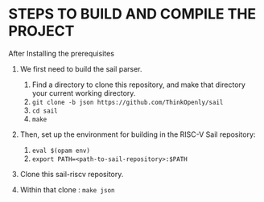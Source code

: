 STEPS TO BUILD AND COMPILE THE PROJECT
=======================================

After Installing the prerequisites

1.  We first need to build the sail parser.
    1. Find a directory to clone this repository, and make that directory your current working directory.
    2. `git clone -b json https://github.com/ThinkOpenly/sail`
    3. `cd sail`
    4. `make`

2.  Then, set up the environment for building in the RISC-V Sail repository:
    1. `eval $(opam env)`
    2. `export PATH=<path-to-sail-repository>:$PATH`

3.  Clone this sail-riscv repository.

4.  Within that clone : `make json`